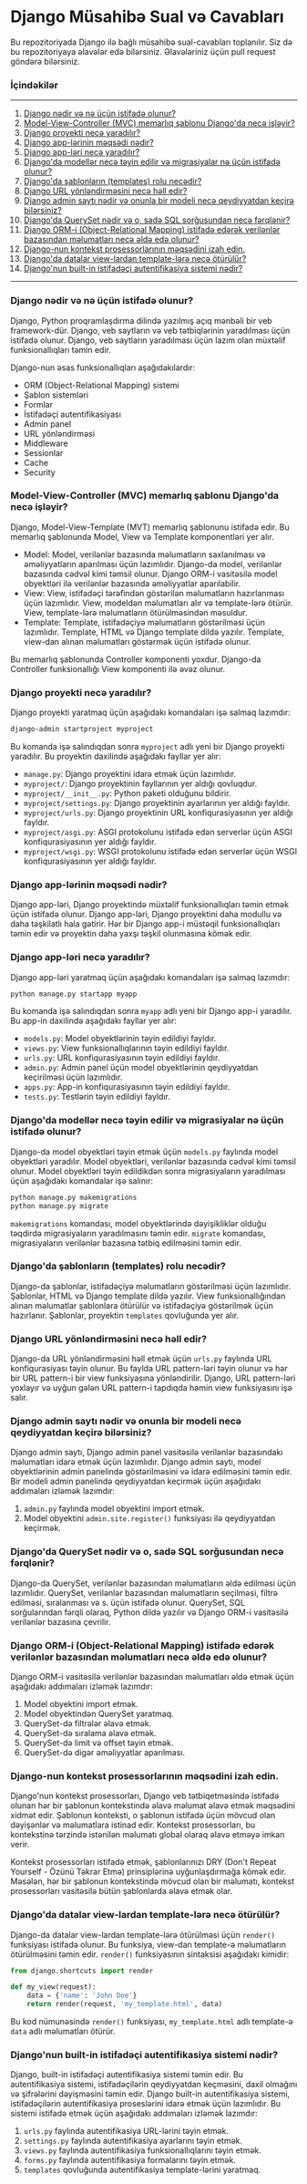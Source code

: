 
# Django Müsahibə Sual və Cavabları

Bu repozitoriyada Django ilə bağlı müsahibə sual-cavabları toplanılır. Siz də bu repozitoriyaya əlavələr edə bilərsiniz. Əlavələriniz üçün pull request göndərə bilərsiniz.

### İçindəkilər

--------------------

1. [Django nədir və nə üçün istifadə olunur?](#django-n%C9%99dir-v%C9%99-n%C9%99-%C3%BC%C3%A7%C3%BCn-istifad%C9%99-olunur)
2. [Model-View-Controller (MVC) memarlıq şablonu Django'da necə işləyir?](#model-view-controller-mvc-memarl%C4%B1q-%C5%9Fablonu-django-da-nec%C9%99-i%C5%9Fl%C9%99yir)
3. [Django proyekti necə yaradılır?](#django-proyekti-nec%C9%99-yarad%C4%B1l%C4%B1r)
4. [Django app-lərinin məqsədi nədir?](#django-app-l%C9%99rinin-m%C9%99qs%C9%99di-n%C9%99dir)
5. [Django app-ləri necə yaradılır?](#django-app-l%C9%99ri-nec%C9%99-yarad%C4%B1l%C4%B1r)
6. [Django'da modellər necə təyin edilir və migrasiyalar nə üçün istifadə olunur?](#django-da-modell%C9%99r-nec%C9%99-t%C9%99yin-edilir-v%C9%99-migrasiyalar-n%C9%99-%C3%BC%C3%A7%C3%BCn-istifad%C9%99-olunur)
7. [Django'da şablonların (templates) rolu necədir?](#django-da-%C5%9Fablonlar%C4%B1n-templates-rolu-nec%C9%99dir)
8. [Django URL yönləndirməsini necə həll edir?](#django-url-y%C3%B6nl%C9%99ndirm%C9%99sini-nec%C9%99-h%C9%99ll-edir)
9. [Django admin saytı nədir və onunla bir modeli necə qeydiyyatdan keçirə bilərsiniz?](#django-admin-sayt%C4%B1-n%C9%99dir-v%C9%99-onunla-bir-modeli-nec%C9%99-qeydiyyatdan-ke%C3%A7ir%C9%99-bil%C9%99rsiniz)
10. [Django'da QuerySet nədir və o, sadə SQL sorğusundan necə fərqlənir?](#django-da-queryset-n%C9%99dir-v%C9%99-o-sad%C9%99-sql-sor%C4%9Fusundan-nec%C9%99-f%C9%99rql%C9%99nir)
11. [Django ORM-i (Object-Relational Mapping) istifadə edərək verilənlər bazasından məlumatları necə əldə edə olunur?](#django-orm-i-object-relational-mapping-istifad%C9%99-ed%C9%99r%C9%99k-veril%C9%99nl%C9%99r-bazas%C4%B1ndan-m%C9%99lumatlar%C4%B1-nec%C9%99-%C9%99ld%C9%99-ed%C9%99-olunur)
12. [Django-nun kontekst prosessorlarının məqsədini izah edin.](#django-nun-kontekst-prosessorlar%C4%B1n%C4%B1n-m%C9%99qs%C9%99dini-izah-edin)
13. [Django'da datalar view-lardan template-lərə necə ötürülür?](#django-da-datalar-view-lardan-template-l%C9%99r%C9%99-nec%C9%99-%C3%B6t%C3%BCr%C3%BCl%C3%BCr)
14. [Django'nun built-in istifadəçi autentifikasiya sistemi nədir?](#django-nun-built-in-istifad%C9%99%C3%A7i-autentifikasiya-sistemi-n%C9%99dir)


--------------------

### Django nədir və nə üçün istifadə olunur?

Django, Python proqramlaşdırma dilində yazılmış açıq mənbəli bir veb framework-dür. Django, veb saytların və veb tətbiqlərinin yaradılması üçün istifadə olunur. Django, veb saytların yaradılması üçün lazım olan müxtəlif funksionallıqları təmin edir. 

Django-nun əsas funksionallıqları aşağıdakılardır:

- ORM (Object-Relational Mapping) sistemi
- Şablon sistemləri
- Formlar
- İstifadəçi autentifikasiyası
- Admin panel
- URL yönləndirməsi
- Middleware
- Sessionlar
- Cache
- Security


### Model-View-Controller (MVC) memarlıq şablonu Django'da necə işləyir?

Django, Model-View-Template (MVT) memarlıq şablonunu istifadə edir. Bu memarlıq şablonunda Model, View və Template komponentləri yer alır.

- Model: Model, verilənlər bazasında məlumatların saxlanılması və əməliyyatların aparılması üçün lazımlıdır. Django-da model, verilənlər bazasında cədvəl kimi təmsil olunur. Django ORM-i vasitəsilə model obyektləri ilə verilənlər bazasında əməliyyatlar aparılabilir.
- View: View, istifadəçi tərəfindən göstərilən məlumatların hazırlanması üçün lazımlıdır. View, modeldən məlumatları alır və template-lərə ötürür. View, template-lərə məlumatların ötürülməsindən məsuldur.
- Template: Template, istifadəçiyə məlumatların göstərilməsi üçün lazımlıdır. Template, HTML və Django template dildə yazılır. Template, view-dan alınan məlumatları göstərmək üçün istifadə olunur.

Bu memarlıq şablonunda Controller komponenti yoxdur. Django-da Controller funksionallığı View komponenti ilə əvəz olunur.


### Django proyekti necə yaradılır?

Django proyekti yaratmaq üçün aşağıdakı komandaları işə salmaq lazımdır:

```bash
django-admin startproject myproject
```

Bu komanda işə salındıqdan sonra `myproject` adlı yeni bir Django proyekti yaradılır. Bu proyektin daxilində aşağıdakı fayllar yer alır:

- `manage.py`: Django proyektini idarə etmək üçün lazımlıdır.
- `myproject/`: Django proyektinin fayllarının yer aldığı qovluqdur.
- `myproject/__init__.py`: Python paketi olduğunu bildirir.
- `myproject/settings.py`: Django proyektinin ayarlarının yer aldığı fayldır.
- `myproject/urls.py`: Django proyektinin URL konfiqurasiyasının yer aldığı fayldır.
- `myproject/asgi.py`: ASGI protokolunu istifadə edən serverlər üçün ASGI konfiqurasiyasının yer aldığı fayldır.
- `myproject/wsgi.py`: WSGI protokolunu istifadə edən serverlər üçün WSGI konfiqurasiyasının yer aldığı fayldır.


### Django app-lərinin məqsədi nədir?

Django app-ləri, Django proyektində müxtəlif funksionallıqları təmin etmək üçün istifadə olunur. Django app-ləri, Django proyektini daha modullu və daha təşkilatlı hala gətirir. Hər bir Django app-i müstəqil funksionallıqları təmin edir və proyektin daha yaxşı təşkil olunmasına kömək edir.


### Django app-ləri necə yaradılır?

Django app-ləri yaratmaq üçün aşağıdakı komandaları işə salmaq lazımdır:

```bash
python manage.py startapp myapp
```

Bu komanda işə salındıqdan sonra `myapp` adlı yeni bir Django app-i yaradılır. Bu app-in daxilində aşağıdakı fayllar yer alır:

- `models.py`: Model obyektlərinin təyin edildiyi fayldır.
- `views.py`: View funksionallıqlarının təyin edildiyi fayldır.
- `urls.py`: URL konfiqurasiyasının təyin edildiyi fayldır.
- `admin.py`: Admin panel üçün model obyektlərinin qeydiyyatdan keçirilməsi üçün lazımlıdır.
- `apps.py`: App-in konfiqurasiyasının təyin edildiyi fayldır.
- `tests.py`: Testlərin təyin edildiyi fayldır.


### Django'da modellər necə təyin edilir və migrasiyalar nə üçün istifadə olunur?

Django-da model obyektləri təyin etmək üçün `models.py` faylında model obyektləri yaradılır. Model obyektləri, verilənlər bazasında cədvəl kimi təmsil olunur. Model obyektləri təyin edildikdən sonra migrasiyaların yaradılması üçün aşağıdakı komandalar işə salınır:

```bash
python manage.py makemigrations
python manage.py migrate
```

`makemigrations` komandası, model obyektlərində dəyişikliklər olduğu təqdirdə migrasiyaların yaradılmasını təmin edir. `migrate` komandası, migrasiyaların verilənlər bazasına tətbiq edilməsini təmin edir.


### Django'da şablonların (templates) rolu necədir?

Django-da şablonlar, istifadəçiyə məlumatların göstərilməsi üçün lazımlıdır. Şablonlar, HTML və Django template dildə yazılır. View funksionallığından alınan məlumatlar şablonlara ötürülür və istifadəçiyə göstərilmək üçün hazırlanır. Şablonlar, proyektin `templates` qovluğunda yer alır.


### Django URL yönləndirməsini necə həll edir?

Django-da URL yönləndirməsini həll etmək üçün `urls.py` faylında URL konfiqurasiyası təyin olunur. Bu faylda URL pattern-ləri təyin olunur və hər bir URL pattern-i bir view funksiyasına yönləndirilir. Django, URL pattern-ləri yoxlayır və uyğun gələn URL pattern-i tapdıqda həmin view funksiyasını işə salır.


### Django admin saytı nədir və onunla bir modeli necə qeydiyyatdan keçirə bilərsiniz?

Django admin saytı, Django admin panel vasitəsilə verilənlər bazasındakı məlumatları idarə etmək üçün lazımlıdır. Django admin saytı, model obyektlərinin admin panelində göstərilməsini və idarə edilməsini təmin edir. Bir modeli admin panelində qeydiyyatdan keçirmək üçün aşağıdakı addımaları izləmək lazımdır:

1. `admin.py` faylında model obyektini import etmək.
2. Model obyektini `admin.site.register()` funksiyası ilə qeydiyyatdan keçirmək.


### Django'da QuerySet nədir və o, sadə SQL sorğusundan necə fərqlənir?

Django-da QuerySet, verilənlər bazasından məlumatların əldə edilməsi üçün lazımlıdır. QuerySet, verilənlər bazasından məlumatların seçilməsi, filtrə edilməsi, sıralanması və s. üçün istifadə olunur. QuerySet, SQL sorğularından fərqli olaraq, Python dildə yazılır və Django ORM-i vasitəsilə verilənlər bazasına çevrilir.


### Django ORM-i (Object-Relational Mapping) istifadə edərək verilənlər bazasından məlumatları necə əldə edə olunur?

Django ORM-i vasitəsilə verilənlər bazasından məlumatları əldə etmək üçün aşağıdakı addımaları izləmək lazımdır:

1. Model obyektini import etmək.
2. Model obyektindən QuerySet yaratmaq.
3. QuerySet-də filtrələr əlavə etmək.
4. QuerySet-də sıralama əlavə etmək.
5. QuerySet-də limit və offset təyin etmək.
6. QuerySet-də digər əməliyyatlar aparılması.


### Django-nun kontekst prosessorlarının məqsədini izah edin.

Django'nun kontekst prosessorları, Django veb tətbiqetməsində istifadə olunan hər bir şablonun kontekstində əlavə məlumat əlavə etmək məqsədini xidmət edir. Şablonun konteksti, o şablonun istifadə üçün mövcud olan dəyişənlər və məlumatlara istinad edir. Kontekst prosessorları, bu kontekstinə tərzində istənilən məlumatı global olaraq əlavə etməyə imkan verir.

Kontekst prosessorları istifadə etmək, şablonlarınızı DRY (Don't Repeat Yourself - Özünü Təkrar Etmə) prinsiplərinə uyğunlaşdırmağa kömək edir. Məsələn, hər bir şablonun kontekstində mövcud olan bir məlumatı, kontekst prosessorları vasitəsilə bütün şablonlarda əlavə etmək olar.


### Django'da datalar view-lardan template-lərə necə ötürülür?

Django-da datalar view-lardan template-lərə ötürülməsi üçün `render()` funksiyası istifadə olunur. Bu funksiya, view-dan template-ə məlumatların ötürülməsini təmin edir. `render()` funksiyasının sintaksisi aşağıdakı kimidir:

```python
from django.shortcuts import render

def my_view(request):
    data = {'name': 'John Doe'}
    return render(request, 'my_template.html', data)
```

Bu kod nümunəsində `render()` funksiyası, `my_template.html` adlı template-ə `data` adlı məlumatları ötürür.


### Django'nun built-in istifadəçi autentifikasiya sistemi nədir?

Django, built-in istifadəçi autentifikasiya sistemi təmin edir. Bu autentifikasiya sistemi, istifadəçilərin qeydiyyatdan keçməsini, daxil olmağını və şifrələrini dəyişməsini təmin edir. Django built-in autentifikasiya sistemi, istifadəçilərin autentifikasiya proseslərini idarə etmək üçün lazımlıdır. Bu sistemi istifadə etmək üçün aşağıdakı addımaları izləmək lazımdır:

1. `urls.py` faylında autentifikasiya URL-lərini təyin etmək.
2. `settings.py` faylında autentifikasiya ayarlarını təyin etmək.
3. `views.py` faylında autentifikasiya funksionallıqlarını təyin etmək.
4. `forms.py` faylında autentifikasiya formalarını təyin etmək.
5. `templates` qovluğunda autentifikasiya template-lərini yaratmaq.